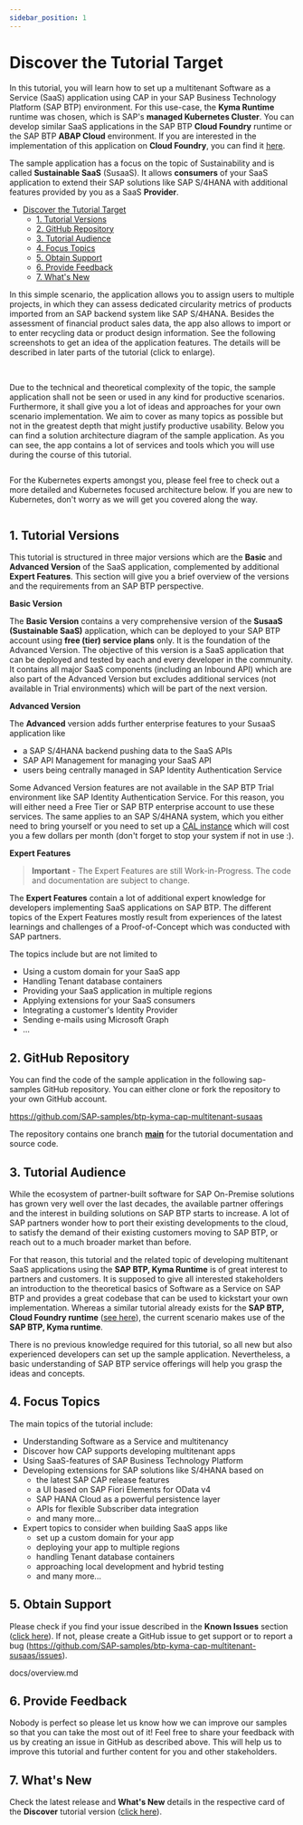 ```yaml
---
sidebar_position: 1
---
```

# Discover the Tutorial Target

In this tutorial, you will learn how to set up a multitenant Software as a Service (SaaS) application using CAP in your SAP Business Technology Platform (SAP BTP) environment. For this use-case, the **Kyma Runtime** runtime was chosen, which is SAP's **managed Kubernetes Cluster**. You can develop similar SaaS applications in the SAP BTP **Cloud Foundry** runtime or the SAP BTP **ABAP Cloud** environment. If you are interested in the implementation of this application on **Cloud Foundry**, you can find it [here](https://github.com/SAP-samples/btp-kyma-cap-multitenant-susaas).

The sample application has a focus on the topic of Sustainability and is called **Sustainable SaaS** (SusaaS). It allows **consumers** of your SaaS application to extend their SAP solutions like SAP S/4HANA with additional features provided by you as a SaaS **Provider**. 

- [Discover the Tutorial Target](#discover-the-tutorial-target)
  - [1. Tutorial Versions](#1-tutorial-versions)
  - [2. GitHub Repository](#2-github-repository)
  - [3. Tutorial Audience](#3-tutorial-audience)
  - [4. Focus Topics](#4-focus-topics)
  - [5. Obtain Support](#5-obtain-support)
  - [6. Provide Feedback](#6-provide-feedback)
  - [7. What's New](#7-whats-new)

In this simple scenario, the application allows you to assign users to multiple projects, in which they can assess dedicated circularity metrics of products imported from an SAP backend system like SAP S/4HANA. Besides the assessment of financial product sales data, the app also allows to import or to enter recycling data or product design information. See the following screenshots to get an idea of the application features. The details will be described in later parts of the tutorial (click to enlarge).

  ![<img src="./images/App_Overview.png" width="250" />](./images/App_Overview.png?raw=true)
  ![<img src="./images/App_Launchpad.png" width="300" />](./images/App_Launchpad.png?raw=true)
  ![<img src="./images/App_Assessment_01.png" width="300" />](./images/App_Assessment_01.png?raw=true)
  ![<img src="./images/App_Assessment_02.png" width="300" />](./images/App_Assessment_02.png?raw=true)

Due to the technical and theoretical complexity of the topic, the sample application shall not be seen or used in any kind for productive scenarios. Furthermore, it shall give you a lot of ideas and approaches for your own scenario implementation. We aim to cover as many topics as possible but not in the greatest depth that might justify productive usability. Below you can find a solution architecture diagram of the sample application. As you can see, the app contains a lot of services and tools which you will use during the course of this tutorial.

  ![<img src="./images/App_Architecture.png" width="600" />](./images/App_Architecture.png?raw=true)

For the Kubernetes experts amongst you, please feel free to check out a more detailed and Kubernetes focused architecture below. If you are new to Kubernetes, don't worry as we will get you covered along the way. 

  ![<img src="./images/App_ArchitectureDetails.png" width="600" />](./images/App_ArchitectureDetails.png?raw=true)


## 1. Tutorial Versions

This tutorial is structured in three major versions which are the **Basic** and **Advanced Version** of the SaaS application, complemented by additional **Expert Features**. This section will give you a brief overview of the versions and the requirements from an SAP BTP perspective. 

**Basic Version**

The **Basic Version** contains a very comprehensive version of the **SusaaS (Sustainable SaaS)** application, which can be deployed to your SAP BTP account using **free (tier) service plans** only. It is the foundation of the Advanced Version. The objective of this version is a SaaS application that can be deployed and tested by each and every developer in the community. It contains all major SaaS components (including an Inbound API) which are also part of the Advanced Version but excludes additional services (not available in Trial environments) which will be part of the next version. 

**Advanced Version**

The **Advanced** version adds further enterprise features to your SusaaS application like 
- a SAP S/4HANA backend pushing data to the SaaS APIs
- SAP API Management for managing your SaaS API
- users being centrally managed in SAP Identity Authentication Service

Some Advanced Version features are not available in the SAP BTP Trial environment like SAP Identity Authentication Service. For this reason, you will either need a Free Tier or SAP BTP enterprise account to use these services. The same applies to an SAP S/4HANA system, which you either need to bring yourself or you need to set up a [CAL instance](https://cal.sap.com/) which will cost you a few dollars per month (don't forget to stop your system if not in use :).

**Expert Features**

> **Important** - The Expert Features are still Work-in-Progress. The code and documentation are subject to change. 

The **Expert Features** contain a lot of additional expert knowledge for developers implementing SaaS applications on SAP BTP. The different topics of the Expert Features mostly result from experiences of the latest learnings and challenges of a Proof-of-Concept which was conducted with SAP partners. 

The topics include but are not limited to
 - Using a custom domain for your SaaS app 
 - Handling Tenant database containers
 - Providing your SaaS application in multiple regions
 - Applying extensions for your SaaS consumers
 - Integrating a customer's Identity Provider
 - Sending e-mails using Microsoft Graph
 - ...


## 2. GitHub Repository 

You can find the code of the sample application in the following sap-samples GitHub repository. You can either clone or fork the repository to your own GitHub account. 

https://github.com/SAP-samples/btp-kyma-cap-multitenant-susaas

The repository contains one branch [**main**](https://github.com/SAP-samples/btp-kyma-cap-multitenant-susaas/tree/main/) for the tutorial documentation and source code.


## 3. Tutorial Audience

While the ecosystem of partner-built software for SAP On-Premise solutions has grown very well over the last decades, the available partner offerings and the interest in building solutions on SAP BTP starts to increase. A lot of SAP partners wonder how to port their existing developments to the cloud, to satisfy the demand of their existing customers moving to SAP BTP, or reach out to a much broader market than before. 

For that reason, this tutorial and the related topic of developing multitenant SaaS applications using the **SAP BTP, Kyma Runtime** is of great interest to partners and customers. It is supposed to give all interested stakeholders an introduction to the theoretical basics of Software as a Service on SAP BTP and provides a great codebase that can be used to kickstart your own implementation. Whereas a similar tutorial already exists for the **SAP BTP, Cloud Foundry runtime** ([see here](https://github.com/SAP-samples/btp-cf-cap-multitenant-susaas)), the current scenario makes use of the **SAP BTP, Kyma runtime**. 

There is no previous knowledge required for this tutorial, so all new but also experienced developers can set up the sample application. Nevertheless, a basic understanding of SAP BTP service offerings will help you grasp the ideas and concepts. 


## 4. Focus Topics

The main topics of the tutorial include:

* Understanding Software as a Service and multitenancy
* Discover how CAP supports developing multitenant apps
* Using SaaS-features of SAP Business Technology Platform
* Developing extensions for SAP solutions like S/4HANA based on 
  - the latest SAP CAP release features
  - a UI based on SAP Fiori Elements for OData v4 
  - SAP HANA Cloud as a powerful persistence layer
  - APIs for flexible Subscriber data integration
  - and many more...
* Expert topics to consider when building SaaS apps like
  - set up a custom domain for your app
  - deploying your app to multiple regions
  - handling Tenant database containers
  - approaching local development and hybrid testing
  - and many more...


## 5. Obtain Support

Please check if you find your issue described in the **Known Issues** section ([click here](docs/overview.md#known-issues)). If not, please create a GitHub issue to get support or to report a bug (https://github.com/SAP-samples/btp-kyma-cap-multitenant-susaas/issues).

docs/overview.md
## 6. Provide Feedback

Nobody is perfect so please let us know how we can improve our samples so that you can take the most out of it! Feel free to share your feedback with us by creating an issue in GitHub as described above. This will help us to improve this tutorial and further content for you and other stakeholders. 


## 7. What's New

Check the latest release and **What's New** details in the respective card of the **Discover** tutorial version ([click here](../6-whats-new/README.md)).

